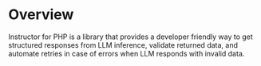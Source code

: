 # Overview

Instructor for PHP is a library that provides a developer friendly way to get structured responses
from LLM inference, validate returned data, and automate retries in case of errors when LLM
responds with invalid data.
